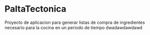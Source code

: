 # PaltaTectonica
Proyecto de aplicacion para generar listas de compra de ingredientes necesario para la cocina en un periodo de tiempo
dwadawdawdawd
